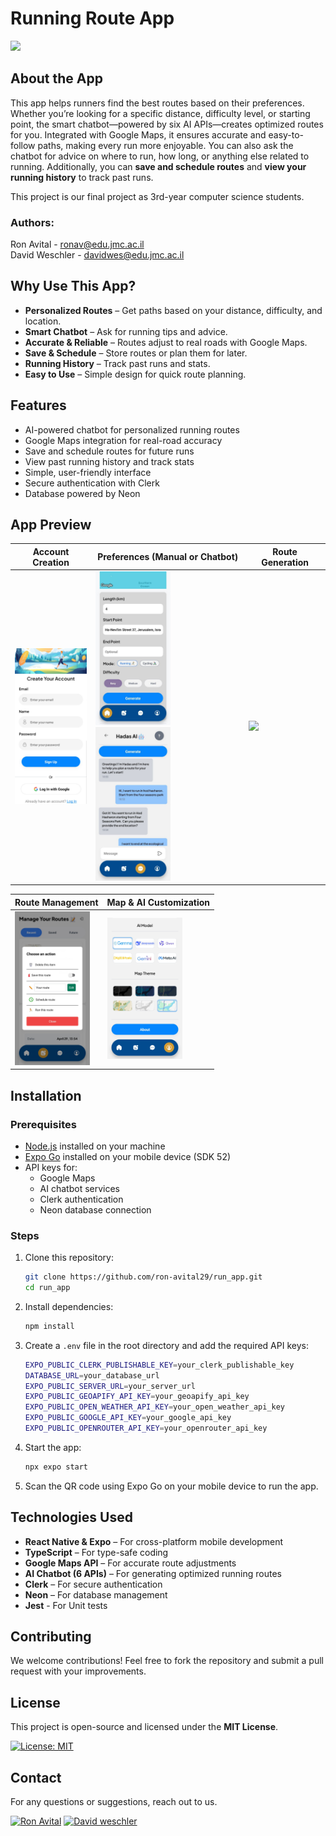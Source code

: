 # Running Route App

<img src="https://img.shields.io/badge/platform-android-green"/>

## About the App

This app helps runners find the best routes based on their preferences. Whether you’re looking for a specific distance, difficulty level, or starting point, the smart chatbot—powered by six AI APIs—creates optimized routes for you. Integrated with Google Maps, it ensures accurate and easy-to-follow paths, making every run more enjoyable. You can also ask the chatbot for advice on where to run, how long, or anything else related to running. Additionally, you can **save and schedule routes** and **view your running history** to track past runs.

This project is our final project as 3rd-year computer science students.

### Authors:

Ron Avital - ronav@edu.jmc.ac.il<br>
David Weschler - davidwes@edu.jmc.ac.il

## Why Use This App?

- **Personalized Routes** – Get paths based on your distance, difficulty, and location.
- **Smart Chatbot** – Ask for running tips and advice.
- **Accurate & Reliable** – Routes adjust to real roads with Google Maps.
- **Save & Schedule** – Store routes or plan them for later.
- **Running History** – Track past runs and stats.
- **Easy to Use** – Simple design for quick route planning.

## Features

- AI-powered chatbot for personalized running routes
- Google Maps integration for real-road accuracy
- Save and schedule routes for future runs
- View past running history and track stats
- Simple, user-friendly interface
- Secure authentication with Clerk
- Database powered by Neon

## App Preview

| Account Creation                                        | Preferences (Manual or Chatbot)                                                                               | Route Generation                                                     |
| ------------------------------------------------------- | ------------------------------------------------------------------------------------------------------------- | -------------------------------------------------------------------- |
| <img src="assets/screenshots/account.jpg" width="120"/> | <img src="assets/screenshots/manuall.jpg" width="120"/> <img src="assets/screenshots/hadas.jpg" width="120"/> | <img src="assets/screenshots/routes.gif" width="120" controls></img> |

| Route Management                                       | Map & AI Customization                                 |
| ------------------------------------------------------ | ------------------------------------------------------ |
| <img src="assets/screenshots/manage.jpg" width="120"/> | <img src="assets/screenshots/themes.jpg" width="120"/> |

##

## Installation

### Prerequisites

- [Node.js](https://nodejs.org/) installed on your machine
- [Expo Go](https://expo.dev/client) installed on your mobile device (SDK 52)
- API keys for:
  - Google Maps
  - AI chatbot services
  - Clerk authentication
  - Neon database connection

### Steps

1. Clone this repository:
   ```sh
   git clone https://github.com/ron-avital29/run_app.git
   cd run_app
   ```
2. Install dependencies:
   ```sh
   npm install
   ```
3. Create a `.env` file in the root directory and add the required API keys:
   ```sh
   EXPO_PUBLIC_CLERK_PUBLISHABLE_KEY=your_clerk_publishable_key
   DATABASE_URL=your_database_url
   EXPO_PUBLIC_SERVER_URL=your_server_url
   EXPO_PUBLIC_GEOAPIFY_API_KEY=your_geoapify_api_key
   EXPO_PUBLIC_OPEN_WEATHER_API_KEY=your_open_weather_api_key
   EXPO_PUBLIC_GOOGLE_API_KEY=your_google_api_key
   EXPO_PUBLIC_OPENROUTER_API_KEY=your_openrouter_api_key
   ```
4. Start the app:
   ```sh
   npx expo start
   ```
5. Scan the QR code using Expo Go on your mobile device to run the app.

## Technologies Used

- **React Native & Expo** – For cross-platform mobile development
- **TypeScript** – For type-safe coding
- **Google Maps API** – For accurate route adjustments
- **AI Chatbot (6 APIs)** – For generating optimized running routes
- **Clerk** – For secure authentication
- **Neon** – For database management
- **Jest** - For Unit tests

## Contributing

We welcome contributions! Feel free to fork the repository and submit a pull request with your improvements.

## License

This project is open-source and licensed under the **MIT License**.

[![License: MIT](https://img.shields.io/badge/License-MIT-yellow.svg)](https://opensource.org/licenses/MIT)

## Contact

For any questions or suggestions, reach out to us.

[![Ron Avital](https://img.shields.io/badge/LinkedIn-0077B5?style=flat&logo=linkedin&logoColor=white)](https://www.linkedin.com/in/ron-avital/)
[![David weschler](https://img.shields.io/badge/LinkedIn-0077B5?style=flat&logo=linkedin&logoColor=white)](https://www.linkedin.com/in/david-weschler/)



